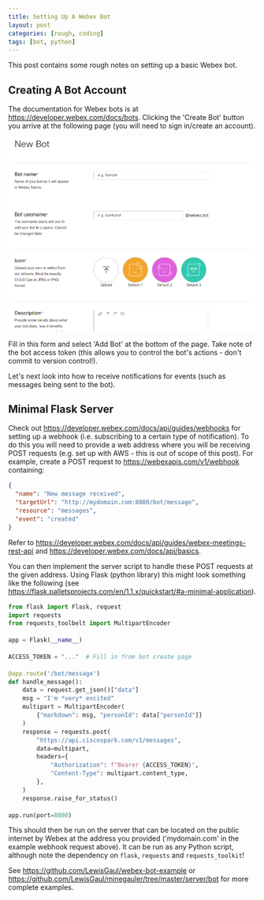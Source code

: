 ```yaml
---
title: Setting Up A Webex Bot
layout: post
categories: [rough, coding]
tags: [bot, python]
---
```



This post contains some rough notes on setting up a basic Webex bot.


## Creating A Bot Account

The documentation for Webex bots is at <https://developer.webex.com/docs/bots>. Clicking the 'Create Bot' button you arrive at the following page (you will need to sign in/create an account).

<img src="/assets/img/webex-bot-create.png" id="webex-bot-create" alt="Webex create bot page" />

Fill in this form and select 'Add Bot' at the bottom of the page. Take note of the bot access token (this allows you to control the bot's actions - don't commit to version control!).

Let's next look into how to receive notifications for events (such as messages being sent to the bot).


## Minimal Flask Server

Check out <https://developer.webex.com/docs/api/guides/webhooks> for setting up a webhook (i.e. subscribing to a certain type of notification). To do this you will need to provide a web address where you will be receiving POST requests (e.g. set up with AWS - this is out of scope of this post). For example, create a POST request to https://webexapis.com/v1/webhook containing:
```json
{
  "name": "New message received",
  "targetUrl": "http://mydomain.com:8080/bot/message",
  "resource": "messages",
  "event": "created"
}
```

Refer to <https://developer.webex.com/docs/api/guides/webex-meetings-rest-api> and <https://developer.webex.com/docs/api/basics>.

You can then implement the server script to handle these POST requests at the given address. Using Flask (python library) this might look something like the following (see <https://flask.palletsprojects.com/en/1.1.x/quickstart/#a-minimal-application>).

```python
from flask import Flask, request
import requests
from requests_toolbelt import MultipartEncoder

app = Flask(__name__)

ACCESS_TOKEN = "..."  # Fill in from bot create page

@app.route('/bot/message')
def handle_message():
    data = request.get_json()["data"]
    msg = "I'm *very* excited"
    multipart = MultipartEncoder(
        {"markdown": msg, "personId": data["personId"]}
    )
    response = requests.post(
        "https://api.ciscospark.com/v1/messages",
        data=multipart,
        headers={
            "Authorization": f"Bearer {ACCESS_TOKEN}",
            "Content-Type": multipart.content_type,
        },
    )
    response.raise_for_status()

app.run(port=8080)
```

This should then be run on the server that can be located on the public internet by Webex at the address you provided ('mydomain.com' in the example webhook request above). It can be run as any Python script, although note the dependency on `flask`, `requests` and `requests_toolkit`!

See <https://github.com/LewisGaul/webex-bot-example> or <https://github.com/LewisGaul/minegauler/tree/master/server/bot> for more complete examples.
